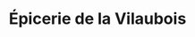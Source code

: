 ---
title: "Épicerie de la Vilaubois"
url: /dammarie-les-lys/epicerie-de-la-vilaubois/
shop: commodité
---